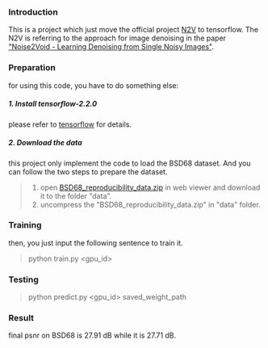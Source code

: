 ### Introduction

This is a project which just move the official project [N2V](https://github.com/juglab/n2v) to tensorflow. The N2V is referring to the approach for image denoising in the paper ["Noise2Void - Learning Denoising from Single Noisy Images"](https://arxiv.org/abs/1811.10980).

### Preparation
for using this code, you have to do something else:

##### 1. Install tensorflow-2.2.0
please refer to [tensorflow](https://tensorflow.google.com/) for details.

##### 2. Download the data
this project only implement the code to load the BSD68 dataset. And you can follow the two steps to prepare the dataset.
>1. open [BSD68_reproducibility_data.zip](https://cloud.mpi-cbg.de/index.php/s/pbj89sV6n6SyM29/download/) in web viewer and download it to the folder "data".
>2. uncompress the "BSD68_reproducibility_data.zip" in "data" folder.

### Training

then, you just input the following sentence to train it.

> python train.py <gpu_id>

### Testing
> python predict.py <gpu_id> saved_weight_path

### Result
final psnr on BSD68 is 27.91 dB while it is 27.71 dB.
